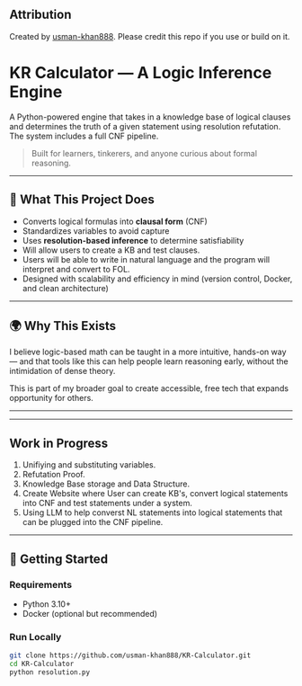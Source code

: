 ## Attribution
Created by [usman-khan888](https://github.com/usman-khan888). Please credit this repo if you use or build on it.

# KR Calculator — A Logic Inference Engine

A Python-powered engine that takes in a knowledge base of logical clauses and determines the truth of a given statement using resolution refutation. The system includes a full CNF pipeline.

> Built for learners, tinkerers, and anyone curious about formal reasoning.

---

## 🧠 What This Project Does

- Converts logical formulas into **clausal form** (CNF)
- Standardizes variables to avoid capture
- Uses **resolution-based inference** to determine satisfiability
- Will allow users to create a KB and test clauses.
- Users will be able to write in natural language and the program will interpret and convert to FOL.
- Designed with scalability and efficiency in mind (version control, Docker, and clean architecture)

---

## 🌍 Why This Exists

I believe logic-based math can be taught in a more intuitive, hands-on way — and that tools like this can help people learn reasoning early, without the intimidation of dense theory.

This is part of my broader goal to create accessible, free tech that expands opportunity for others.

---

---

## Work in Progress

1. Unifiying and substituting variables.
2. Refutation Proof.
3. Knowledge Base storage and Data Structure.
4. Create Website where User can create KB's, convert logical statements into CNF and test statements under a system.
4. Using LLM to help converst NL statements into logical statements that can be plugged into the CNF pipeline.

---

## 🚀 Getting Started

### Requirements
- Python 3.10+
- Docker (optional but recommended)

### Run Locally
```bash
git clone https://github.com/usman-khan888/KR-Calculator.git
cd KR-Calculator
python resolution.py

